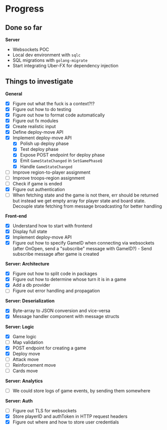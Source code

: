 # Progress

## Done so far

**Server**

- Websockets POC
- Local dev environment with `sqlc`
- SQL migrations with `golang-migrate`
- Start integrating Uber-FX for dependency injection

## Things to investigate

**General**

- [x] Figure out what the fuck is a context?!?
- [x] Figure out how to do testing
- [x] Figure out how to format code automatically
- [x] Figure out fx modules
- [x] Create realistic input
- [x] Define deploy-move API
- [x] Implement deploy-move API
  - [x] Polish up deploy phase
  - [x] Test deploy phase
  - [x] Expose POST endpoint for deploy phase 
  - [x] Emit `GameStateChanged` in `SetGamePhaseQ`
  - [x] Handle `GameStateChanged`
- [ ] Improve region-to-player assignment
- [ ] Improve troops-region assignment
- [ ] Check if game is ended
- [x] Figure out authentication
- [ ] When fetching state and the game is not there, err should be returned but instead we get empty array for player state and board state. Decouple state fetching from message broadcasting for better handling

**Front-end**

- [x] Understand how to start with frontend
- [x] Display full state
- [x] Implement deploy-move API
- [x] Figure out how to specify GameID when connecting via websockets (after OnOpen, send a "subscribe" message with GameID?)
      - Send subscribe message after game is created

**Server: Architecture**

- [x] Figure out how to split code in packages
- [x] Figure out how to determine whose turn it is in a game
- [x] Add a db provider
- [ ] Figure out error handling and propagation

**Server: Deserialization**

- [x] Byte-array to JSON conversion and vice-versa
- [x] Message handler component with message structs

**Server: Logic**

- [x] Game logic
- [ ] Map validation
- [x] POST endpoint for creating a game
- [x] Deploy move
- [ ] Attack move
- [ ] Reinforcement move
- [ ] Cards move

**Server: Analytics**

- [ ] We could store logs of game events, by sending them somewhere

**Server: Auth**

- [ ] Figure out TLS for websockets
- [x] Store playerID and authToken in HTTP request headers
- [x] Figure out where and how to store user credentials
